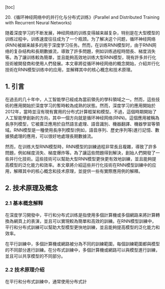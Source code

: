 
[toc]                    
                
                
20.《循环神经网络中的并行化与分布式训练》(Parallel and Distributed Training with Recurrent Neural Networks)

随着深度学习的不断发展，神经网络的训练变得越来越复杂，特别是在大型模型的训练过程中，训练速度往往成为了一个瓶颈。为了解决这个问题，循环神经网络(RNN)被越来越多的用于深度学习任务。然而，在训练RNN模型时，由于RNN网络的复杂结构和長期數據流，導致了許多問題，例如训练過程時間長、梯度消失等。為了讓训练較為簡單，並且能夠高效地训练大型RNN模型，現有許多并行化技術被開發商和使用人們發展。本文章將從循环神经网络的概念開始，介紹并行化技術在RNN模型训练中的应用，並解釋其中的核心概念和技术原理。

## 1. 引言

在過去的几十年中，人工智能學已經成為當前領先的學科領域之一。然而，這些技術的應用開始於深度学习的暫時較為成熟的狀態。然而，深度学习的應用開始於2012年，當時並沒有現有實用的分布式計算框架和模型。不過，這個時期開始了人工智能學創新的方向，其中一個方向就是循环神经网络(RNN)。這個應用被稱為長序列模型，它被廣泛應用於自然語言處理、語音識別、機器翻譯、機器學習等領域。RNN模型是一種使用長序列模型(例如，語音序列、歷史序列等)進行記憶、數據預處理的應用，可以很好地處理長期數據流。

然而，在训练大型RNN模型時，RNN模型的訓練過程非常長且複雜，導致了許多問題，例如梯度消失、梯度爆炸等。為了讓這些問題得到解決，創始人們開發了一些并行化技術。這些技術可以幫助大型RNN模型更快更有效地訓練，並且能夠提高模型的泛化能力和效率。本文章將介紹這些并行化技術在RNN模型訓練中的应用，解釋其中的核心概念和技术原理，並提供一些有實際應用例的解釋。

## 2. 技术原理及概念

### 2.1 基本概念解释

在深度学习開發中，平行和分布式训练是指使用多個計算機或多個網路来將計算轉換為網頁上的表演，並且可以實現較為簡單和高效的訓練。在RNN模型訓練中，平行和分布式訓練可以幫助大型模型更快地訓練，並且能夠提高模型的泛化能力和效率。

在平行訓練中，多個計算機或網路被分為不同的訓練範圍，每個訓練範圍都與模型的不同部分進行訓練。在分布式訓練中，多個計算機或網路可以與模型進行訓練，並且可以共享模型的不同部分。

### 2.2 技术原理介绍

在平行和分布式訓練中，通常使用分布式計

